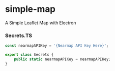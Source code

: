 # simple-map
A Simple Leaflet Map with Electron


### Secrets.TS
```typescript
const nearmapAPIKey = '{Nearmap API Key Here}';

export class Secrets {
    public static nearmapAPIKey = nearmapAPIKey;
}
```